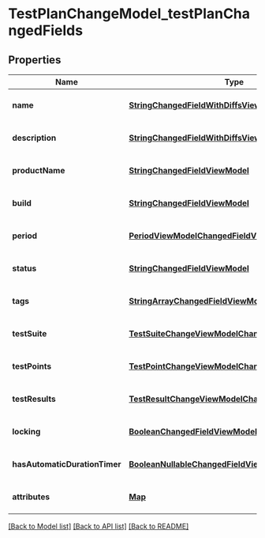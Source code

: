 # TestPlanChangeModel_testPlanChangedFields
## Properties

| Name | Type | Description | Notes |
|------------ | ------------- | ------------- | -------------|
| **name** | [**StringChangedFieldWithDiffsViewModel**](StringChangedFieldWithDiffsViewModel.md) |  | [optional] [default to null] |
| **description** | [**StringChangedFieldWithDiffsViewModel**](StringChangedFieldWithDiffsViewModel.md) |  | [optional] [default to null] |
| **productName** | [**StringChangedFieldViewModel**](StringChangedFieldViewModel.md) |  | [optional] [default to null] |
| **build** | [**StringChangedFieldViewModel**](StringChangedFieldViewModel.md) |  | [optional] [default to null] |
| **period** | [**PeriodViewModelChangedFieldViewModel**](PeriodViewModelChangedFieldViewModel.md) |  | [optional] [default to null] |
| **status** | [**StringChangedFieldViewModel**](StringChangedFieldViewModel.md) |  | [optional] [default to null] |
| **tags** | [**StringArrayChangedFieldViewModel**](StringArrayChangedFieldViewModel.md) |  | [optional] [default to null] |
| **testSuite** | [**TestSuiteChangeViewModelChangedFieldViewModel**](TestSuiteChangeViewModelChangedFieldViewModel.md) |  | [optional] [default to null] |
| **testPoints** | [**TestPointChangeViewModelChangedFieldViewModel**](TestPointChangeViewModelChangedFieldViewModel.md) |  | [optional] [default to null] |
| **testResults** | [**TestResultChangeViewModelChangedFieldViewModel**](TestResultChangeViewModelChangedFieldViewModel.md) |  | [optional] [default to null] |
| **locking** | [**BooleanChangedFieldViewModel**](BooleanChangedFieldViewModel.md) |  | [optional] [default to null] |
| **hasAutomaticDurationTimer** | [**BooleanNullableChangedFieldViewModel**](BooleanNullableChangedFieldViewModel.md) |  | [optional] [default to null] |
| **attributes** | [**Map**](CustomAttributeChangeModel.md) |  | [optional] [default to null] |

[[Back to Model list]](../README.md#documentation-for-models) [[Back to API list]](../README.md#documentation-for-api-endpoints) [[Back to README]](../README.md)

